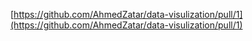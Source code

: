 [https://github.com/AhmedZatar/data-visulization/pull/1](https://github.com/AhmedZatar/data-visulization/pull/1)